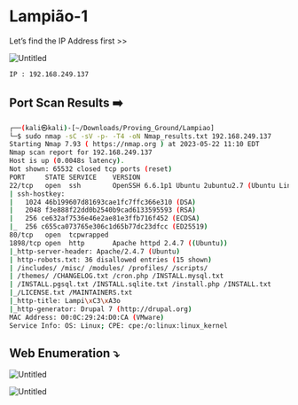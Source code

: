 # Lampião-1

Let’s find the IP Address first >>

![Untitled](Lampia%CC%83o-1/Untitled.png)

```bash
IP : 192.168.249.137
```

## Port Scan Results ➡️

```bash
┌──(kali㉿kali)-[~/Downloads/Proving_Ground/Lampiao]
└─$ sudo nmap -sC -sV -p- -T4 -oN Nmap_results.txt 192.168.249.137
Starting Nmap 7.93 ( https://nmap.org ) at 2023-05-22 11:10 EDT
Nmap scan report for 192.168.249.137
Host is up (0.0048s latency).
Not shown: 65532 closed tcp ports (reset)
PORT     STATE SERVICE    VERSION
22/tcp   open  ssh        OpenSSH 6.6.1p1 Ubuntu 2ubuntu2.7 (Ubuntu Linux; protocol 2.0)
| ssh-hostkey: 
|   1024 46b199607d81693cae1fc7ffc366e310 (DSA)
|   2048 f3e888f22dd0b2540b9cad6133595593 (RSA)
|   256 ce632af7536e46e2ae81e3ffb716f452 (ECDSA)
|_  256 c655ca073765e306c1d65b77dc23dfcc (ED25519)
80/tcp   open  tcpwrapped
1898/tcp open  http       Apache httpd 2.4.7 ((Ubuntu))
|_http-server-header: Apache/2.4.7 (Ubuntu)
| http-robots.txt: 36 disallowed entries (15 shown)
| /includes/ /misc/ /modules/ /profiles/ /scripts/ 
| /themes/ /CHANGELOG.txt /cron.php /INSTALL.mysql.txt 
| /INSTALL.pgsql.txt /INSTALL.sqlite.txt /install.php /INSTALL.txt 
|_/LICENSE.txt /MAINTAINERS.txt
|_http-title: Lampi\xC3\xA3o
|_http-generator: Drupal 7 (http://drupal.org)
MAC Address: 00:0C:29:24:D0:CA (VMware)
Service Info: OS: Linux; CPE: cpe:/o:linux:linux_kernel
```

## Web Enumeration ⤵️

![Untitled](Lampia%CC%83o-1/Untitled%201.png)

![Untitled](Lampia%CC%83o-1/Untitled%202.png)